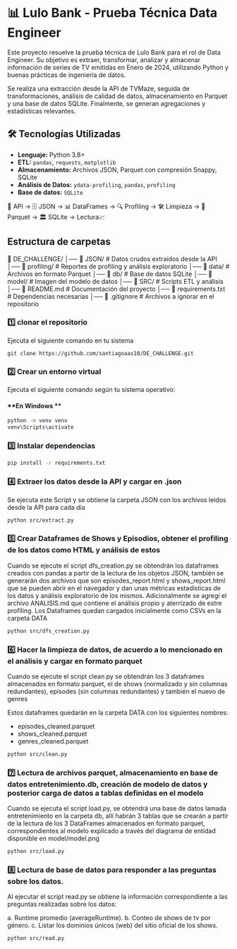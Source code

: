 # 📊 Lulo Bank - Prueba Técnica Data Engineer

Este proyecto resuelve la prueba técnica de Lulo Bank para el rol de Data Engineer. Su objetivo es extraer, transformar, analizar y almacenar información de series de TV emitidas en Enero de 2024, utilizando Python y buenas prácticas de ingeniería de datos.

Se realiza una extracción desde la API de TVMaze, seguida de transformaciones, análisis de calidad de datos, almacenamiento en Parquet y una base de datos SQLite. Finalmente, se generan agregaciones y estadísticas relevantes.

## 🛠️ Tecnologías Utilizadas

- **Lenguaje:** Python 3.8+
- **ETL:** `pandas`, `requests`, `matplotlib`
- **Almacenamiento:** Archivos JSON, Parquet con compresión Snappy, SQLite
- **Análisis de Datos:** `ydata-profiling`, `pandas`, `profiling`
- **Base de datos:** `SQLite`

📡 API → 🗄️ JSON → 📊 DataFrames → 🔍 Profiling → 🛠️ Limpieza → 📁 Parquet → 🏛️ SQLite → Lectura📈

## Estructura de carpetas

📂 DE_CHALLENGE/
│── 📂 JSON/ # Datos crudos extraídos desde la API
│── 📂 profiling/ # Reportes de profiling y análisis exploratorio
│── 📂 data/ # Archivos en formato Parquet
│── 📂 db/ # Base de datos SQLite
│── 📂 model/ # Imagen del modelo de datos
│── 📂 SRC/ # Scripts ETL y análisis
│── 📜 README.md # Documentación del proyecto
│── 📜 requirements.txt # Dependencias necesarias
│── 📜 .gitignore # Archivos a ignorar en el repositorio

### 1️⃣ clonar el repositorio

Ejecuta el siguiente comando en tu sistema

```
git clone https://github.com/santiagoaas10/DE_CHALLENGE.git
```

### 2️⃣ Crear un entorno virtual

Ejecuta el siguiente comando según tu sistema operativo:

#### **En Windows **

```bash
python -m venv venv
venv\Scripts\activate
```

### 3️⃣ Instalar dependencias

```bash
pip install -r requirements.txt
```

### 4️⃣ Extraer los datos desde la API y cargar en .json

Se ejecuta este Script y se obtiene la carpeta JSON con los archivos leidos desde la API para cada día

```bash
python src/extract.py
```

### 5️⃣ Crear Dataframes de Shows y Episodios, obtener el profiling de los datos como HTML y análisis de estos

Cuando se ejecute el script dfs_creation.py se obtendrán los dataframes creados con pandas a partir de la lectura de los objetos JSON, también se generarán dos archivos que son episodes_report.html y shows_report.html que se pueden abrir en el navegador y dan unas métricas estadísticas de los datos y análisis exploratorio de los mismos. Adicionalmente se agregí el archivo ANALISIS.md que contiene el análisis propio y aterrizado de estre profiling.
Los Dataframes quedan cargados inicialmente como CSVs en la carpeta DATA

```bash
python src/dfs_creation.py
```

### 6️⃣ Hacer la limpieza de datos, de acuerdo a lo mencionado en el análisis y cargar en formato parquet

Cuando se ejecute el script clean.py se obtendrán los 3 dataframes almacenados en formato parquet, el de shows (normalizado y sin columnas redundantes), episodes (sin columnas redundantes) y también el nuevo de genres

Estos dataframes quedarán en la carpeta DATA con los siguientes nombres:

- episodes_cleaned.parquet
- shows_cleaned.parquet
- genres_cleaned.parquet

```bash
python src/clean.py
```

### 7️⃣ Lectura de archivos parquet, almacenamiento en base de datos entretenimiento.db, creación de modelo de datos y posterior carga de datos a tablas definidas en el modelo

Cuando se ejecuta el script load.py, se obtendrá una base de datos lamada entretenimiento en la carpeta db, allí habrán 3 tablas que se crearán a partir de la lectura de los 3 DataFrames almacenados en formato parquet, correspondientes al modelo explicado a través del diagrama de entidad disponible en model/model.png

```bash
python src/load.py
```

### 8️⃣ Lectura de base de datos para responder a las preguntas sobre los datos.

Al ejecutar el script read.py se obtiene la información correspondiente a las preguntas realizadas sobre los datos:

a. Runtime promedio (averageRuntime).
b. Conteo de shows de tv por género.
c. Listar los dominios únicos (web) del sitio oficial de los shows.

```bash
python src/read.py
```
